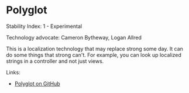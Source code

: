 Polyglot
========

Stability Index: 1 - Experimental

Technology advocate: Cameron Bytheway, Logan Allred

This is a localization technology that may replace strong some day.
It can do some things that strong can't. For example, you can look up
localized strings in a controller and not just views.

Links:
* [Polyglot on GitHub](http://airbnb.github.io/polyglot.js/)